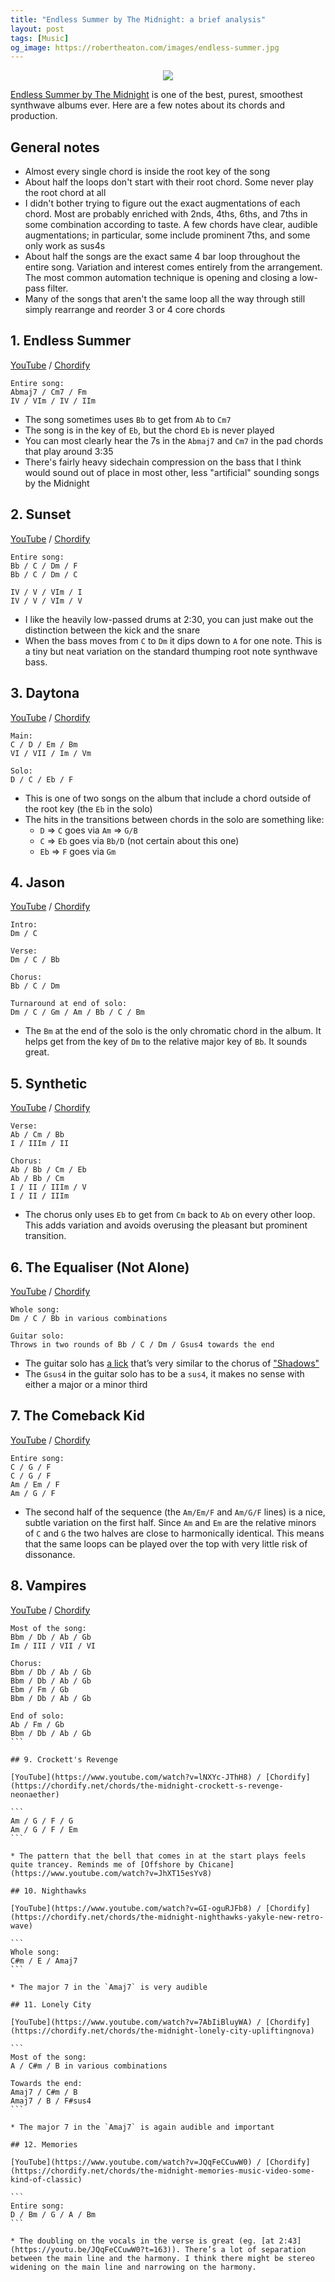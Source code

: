 ```yaml
---
title: "Endless Summer by The Midnight: a brief analysis"
layout: post
tags: [Music]
og_image: https://robertheaton.com/images/endless-summer.jpg
---
```

<p style="text-align: center">
  <img src="/images/endless-summer.jpg" />
</p>

[Endless Summer by The Midnight](https://themidnight.bandcamp.com/album/endless-summer) is one of the best, purest, smoothest synthwave albums ever. Here are a few notes about its chords and production.

## General notes

* Almost every single chord is inside the root key of the song
* About half the loops don't start with their root chord. Some never play the root chord at all
* I didn't bother trying to figure out the exact augmentations of each chord. Most are probably enriched with 2nds, 4ths, 6ths, and 7ths in some combination according to taste. A few chords have clear, audible augmentations; in particular, some include prominent 7ths, and some only work as sus4s
* About half the songs are the exact same 4 bar loop throughout the entire song. Variation and interest comes entirely from the arrangement. The most common automation technique is opening and closing a low-pass filter.
* Many of the songs that aren't the same loop all the way through still simply rearrange and reorder 3 or 4 core chords

## 1. Endless Summer

[YouTube](https://www.youtube.com/watch?v=xF656KUqeEo) / [Chordify](https://chordify.net/chords/the-midnight-endless-summer-official-audio-the-midnight)

```
Entire song:
Abmaj7 / Cm7 / Fm
IV / VIm / IV / IIm
```

* The song sometimes uses `Bb` to get from `Ab` to `Cm7`
* The song is in the key of `Eb`, but the chord `Eb` is never played
* You can most clearly hear the 7s in the `Abmaj7` and `Cm7` in the pad chords that play around 3:35
* There's fairly heavy sidechain compression on the bass that I think would sound out of place in most other, less "artificial" sounding songs by the Midnight

## 2. Sunset

[YouTube](https://www.youtube.com/watch?v=w2D4iCzRW7E) / [Chordify](https://chordify.net/chords/the-midnight-sunset-newretrowave)

```
Entire song:
Bb / C / Dm / F
Bb / C / Dm / C

IV / V / VIm / I
IV / V / VIm / V
```

* I like the heavily low-passed drums at 2:30, you can just make out the distinction between the kick and the snare
* When the bass moves from `C` to `Dm` it dips down to `A` for one note. This is a tiny but neat variation on the standard thumping root note synthwave bass.

## 3. Daytona
[YouTube](https://www.youtube.com/watch?time_continue=180&v=9RXoqMus5ZU) / [Chordify](https://chordify.net/chords/the-midnight-daytona-official-audio-the-midnight)

```
Main:
C / D / Em / Bm
VI / VII / Im / Vm

Solo:
D / C / Eb / F
```

* This is one of two songs on the album that include a chord outside of the root key (the `Eb` in the solo)
* The hits in the transitions between chords in the solo are something like:
  * `D` => `C` goes via `Am` => `G/B`
  * `C` => `Eb` goes via `Bb/D` (not certain about this one)
  * `Eb` => `F` goes via `Gm`

## 4. Jason

[YouTube](https://www.youtube.com/watch?v=HUKsUtHx4QU) / [Chordify](https://chordify.net/chords/the-midnight-jason-feat-nikki-flores-yakyle-new-retro-wave)

```
Intro:
Dm / C

Verse:
Dm / C / Bb

Chorus:
Bb / C / Dm

Turnaround at end of solo:
Dm / C / Gm / Am / Bb / C / Bm
```

* The `Bm` at the end of the solo is the only chromatic chord in the album. It helps get from the key of `Dm` to the relative major key of `Bb`. It sounds great.

## 5. Synthetic

[YouTube](https://www.youtube.com/watch?v=apFW_End3oM) / [Chordify](https://chordify.net/chords/the-midnight-synthetic-lyrics-marco)

```
Verse:
Ab / Cm / Bb
I / IIIm / II

Chorus:
Ab / Bb / Cm / Eb
Ab / Bb / Cm
I / II / IIIm / V
I / II / IIIm
```

* The chorus only uses `Eb` to get from `Cm` back to `Ab` on every other loop. This adds variation and avoids overusing the pleasant but prominent transition.

## 6. The Equaliser (Not Alone)

[YouTube](https://www.youtube.com/watch?v=YP5oIrV0ONk) / [Chordify](https://chordify.net/chords/the-midnight-the-equaliser-not-alone-upliftingnova)

```
Whole song:
Dm / C / Bb in various combinations

Guitar solo:
Throws in two rounds of Bb / C / Dm / Gsus4 towards the end
```

* The guitar solo has [a lick](https://youtu.be/YP5oIrV0ONk?t=141) that’s very similar to the chorus of ["Shadows"](https://youtu.be/sGwtkJaQ9n0?t=164)
* The `Gsus4` in the guitar solo has to be a `sus4`, it makes no sense with either a major or a minor third

## 7. The Comeback Kid

[YouTube](https://www.youtube.com/watch?v=NVoVA6itDmI) / [Chordify](https://chordify.net/chords/the-midnight-the-comeback-kid-lyric-video-floydian-dip)

```
Entire song:
C / G / F
C / G / F
Am / Em / F
Am / G / F
```

* The second half of the sequence (the `Am/Em/F` and `Am/G/F` lines) is a nice, subtle variation on the first half. Since `Am` and `Em` are the relative minors of `C` and `G` the two halves are close to harmonically identical. This means that the same loops can be played over the top with very little risk of dissonance.

## 8. Vampires

[YouTube](https://www.youtube.com/watch?v=bBs-lPvk3Zk) / [Chordify](https://chordify.net/chords/the-midnight-vampires-newretrowave)

````
Most of the song:
Bbm / Db / Ab / Gb
Im / III / VII / VI

Chorus:
Bbm / Db / Ab / Gb
Bbm / Db / Ab / Gb
Ebm / Fm / Gb
Bbm / Db / Ab / Gb

End of solo:
Ab / Fm / Gb
Bbm / Db / Ab / Gb
```

## 9. Crockett's Revenge

[YouTube](https://www.youtube.com/watch?v=lNXYc-JThH8) / [Chordify](https://chordify.net/chords/the-midnight-crockett-s-revenge-neonaether)

```
Am / G / F / G
Am / G / F / Em
```

* The pattern that the bell that comes in at the start plays feels quite trancey. Reminds me of [Offshore by Chicane](https://www.youtube.com/watch?v=JhXT15esYv8)

## 10. Nighthawks

[YouTube](https://www.youtube.com/watch?v=GI-oguRJFb8) / [Chordify](https://chordify.net/chords/the-midnight-nighthawks-yakyle-new-retro-wave)

```
Whole song:
C#m / E / Amaj7
```

* The major 7 in the `Amaj7` is very audible

## 11. Lonely City

[YouTube](https://www.youtube.com/watch?v=7AbIiBluyWA) / [Chordify](https://chordify.net/chords/the-midnight-lonely-city-upliftingnova)

```
Most of the song:
A / C#m / B in various combinations

Towards the end:
Amaj7 / C#m / B
Amaj7 / B / F#sus4
```

* The major 7 in the `Amaj7` is again audible and important

## 12. Memories

[YouTube](https://www.youtube.com/watch?v=JQqFeCCuwW0) / [Chordify](https://chordify.net/chords/the-midnight-memories-music-video-some-kind-of-classic)

```
Entire song:
D / Bm / G / A / Bm
```

* The doubling on the vocals in the verse is great (eg. [at 2:43](https://youtu.be/JQqFeCCuwW0?t=163)). There’s a lot of separation between the main line and the harmony. I think there might be stereo widening on the main line and narrowing on the harmony.
